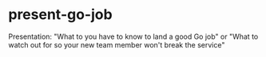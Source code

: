 # present-go-job
Presentation: "What to you have to know to land a good Go job" or "What to watch out for so your new team member won't break the service"

